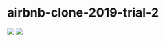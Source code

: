 # airbnb-clone-2019-trial-2

<img src="https://img.shields.io/badge/Python-v3.10.1-brightgreen"/> <img src="https://img.shields.io/badge/Django-v2.2.5-brightgreen"/>
